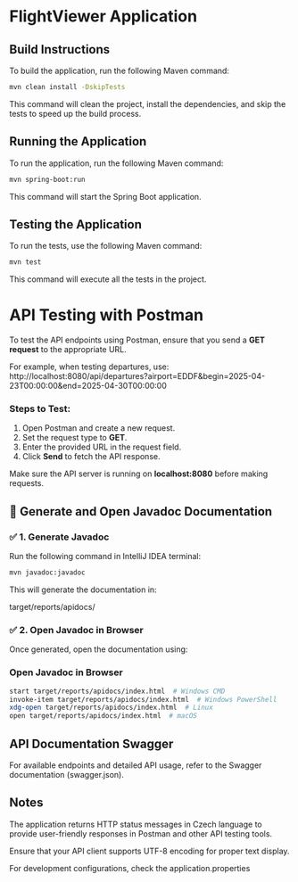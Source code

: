 # FlightViewer Application

## Build Instructions
To build the application, run the following Maven command:

```sh
mvn clean install -DskipTests
```
This command will clean the project, install the dependencies, and skip the tests to speed up the build process.

## Running the Application

To run the application, run the following Maven command:

```sh
mvn spring-boot:run
``` 

This command will start the Spring Boot application.

## Testing the Application

To run the tests, use the following Maven command:

```sh
mvn test
``` 

This command will execute all the tests in the project.

# API Testing with Postman

To test the API endpoints using Postman, ensure that you send a **GET request** to the appropriate URL.

For example, when testing departures, use:
http://localhost:8080/api/departures?airport=EDDF&begin=2025-04-23T00:00:00&end=2025-04-30T00:00:00

### Steps to Test:
1. Open Postman and create a new request.
2. Set the request type to **GET**.
3. Enter the provided URL in the request field.
4. Click **Send** to fetch the API response.

Make sure the API server is running on **localhost:8080** before making requests.

## 📖 Generate and Open Javadoc Documentation

### ✅ 1. Generate Javadoc
Run the following command in IntelliJ IDEA terminal:

```sh
mvn javadoc:javadoc
```

This will generate the documentation in:

target/reports/apidocs/

### ✅ 2. Open Javadoc in Browser

Once generated, open the documentation using:

### Open Javadoc in Browser

```sh
start target/reports/apidocs/index.html  # Windows CMD
invoke-item target/reports/apidocs/index.html  # Windows PowerShell
xdg-open target/reports/apidocs/index.html  # Linux
open target/reports/apidocs/index.html  # macOS
```

## API Documentation Swagger

For available endpoints and detailed API usage, refer to the Swagger documentation (swagger.json).

## Notes

The application returns HTTP status messages in Czech language to provide user-friendly responses in Postman and other API testing tools.

Ensure that your API client supports UTF-8 encoding for proper text display.

For development configurations, check the application.properties